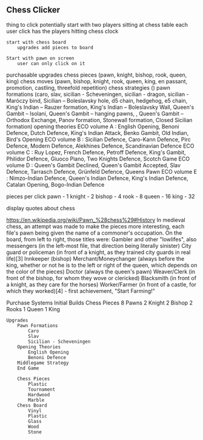 Chess Clicker
-------------

thing to click
	potentially start with two players sitting at chess table
		each user click has the players hitting chess clock

	start with chess board
		upgrades add pieces to board

	Start with pawn on screen
		user can only click on it

purchasable upgrades
	chess pieces (pawn, knight, bishop, rook, queen, king)
	chess moves (pawn, bishop, knight, rook, queen, king, en passant, promotion, castling, threefold repetition)
	chess strategies ()
	pawn formations (caro, slav, sicilian - Scheveningen, sicilian - dragon, sicilian - Maróczy bind, Sicilian – Boleslavsky hole, d5 chain, hedgehog, e5 chain, King's Indian – Rauzer formation, King's Indian – Boleslavsky Wall, Queen's Gambit – Isolani, Queen's Gambit – hanging pawns, , Queen's Gambit – Orthodox Exchange, Panov formation, Stonewall formation, Closed Sicilian formation)
	opening theories
		ECO volume A : English Opening, Benoni Defence, Dutch Defence, King's Indian Attack, Benko Gambit, Old Indian, Bird's Opening
		ECO volume B : Sicilian Defence, Caro-Kann Defence, Pirc Defence, Modern Defence, Alekhines Defence, Scandinavian Defence
		ECO volume C : Ruy Lopez, French Defence, Petroff Defence, King's Gambit, Philidor Defence, Giuoco Piano, Two Knights Defence, Scotch Game
		ECO volume D : Queen's Gambit Declined, Queen's Gambit Accepted, Slav Defence, Tarrasch Defence, Grünfeld Defence, Queens Pawn
		ECO volume E : Nimzo-Indian Defence, Queen's Indian Defence, King's Indian Defence, Catalan Opening, Bogo-Indian Defence

pieces per click
	pawn - 1
	knight - 2
	bishop - 4
	rook - 8
	queen - 16
	king - 32

display quotes about chess

https://en.wikipedia.org/wiki/Pawn_%28chess%29#History
In medieval chess, an attempt was made to make the pieces more interesting, each file's pawn being given the name of a commoner's occupation. On the board, from left to right, those titles were:
	Gambler and other "lowlifes", also messengers (in the left-most file, that direction being literally sinister)
	City guard or policeman (in front of a knight, as they trained city guards in real life)[3]
	Innkeeper (bishop)
	Merchant/Moneychanger (always before the king, whether or not he is to the left or right of the queen, which depends on the color of the pieces)
	Doctor (always the queen's pawn)
	Weaver/Clerk (in front of the bishop, for whom they wove or clericked)
	Blacksmith (in front of a knight, as they care for the horses)
	Worker/Farmer (in front of a castle, for which they worked)[4] - first achievement, "Start Farming!"



Purchase Systems
	Initial Builds
		Chess Pieces
			8 Pawns
			2 Knight
			2 Bishop
			2 Rooks
			1 Queen
			1 King

	Upgrades
		Pawn Formations
			Caro
			Slav
			Sicilian - Scheveningen
		Opening Theories
			English Opening
			Benoni Defence
		Middlegame Strategy
		End Game 

		Chess Pieces
			Plastic
			Tournament
			Hardwood
			Marble
		Chess Board
			Vinyl
			Plastic
			Glass
			Wood
			Stone